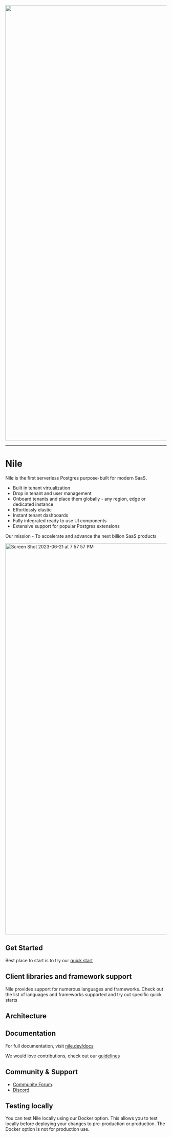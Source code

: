 <p align="center">
<img width="1356" alt="Screen Shot 2023-06-21 at 7 35 32 PM" src="https://github.com/TheNileDev/niledatabase/assets/2977624/04894eab-aa06-4267-ac19-742664be34f4">
</p>

---

# Nile
Nile is the first serverless Postgres purpose-built for modern SaaS. 
- Built in tenant virtualization
- Drop in tenant and user management
- Onboard tenants and place them globally - any region, edge or dedicated instance
- Effortlessly elastic
- Instant tenant dashboards
- Fully integrated ready to use UI components
- Extensive support for popular Postgres extensions

Our mission - To accelerate and advance the next billion SaaS products

<img width="1218" alt="Screen Shot 2023-06-21 at 7 57 57 PM" src="https://github.com/TheNileDev/niledatabase/assets/2977624/f24c5ce5-8144-4cbb-9de6-9454b5afdb31">


## Get Started
Best place to start is to try our [quick start](https://nile.dev.docs/quickstart)

## Client libraries and framework support
Nile provides support for numerous languages and frameworks. Check out the list of languages and frameworks supported and try out 
specific quick starts

## Architecture

## Documentation

For full documentation, visit [nile.dev/docs](https://nile.dev/docs)

We would love contributions, check out our [guidelines](./DEVELOPERS.md)

## Community & Support

- [Community Forum](https://github.com/TheNileDev/niledatabase/discussions). 
- [Discord](https://discord.thenile.com).

## Testing locally
You can test Nile locally using our Docker option. This allows you to test locally before deploying your changes to
pre-production or production. The Docker option is not for production use.


